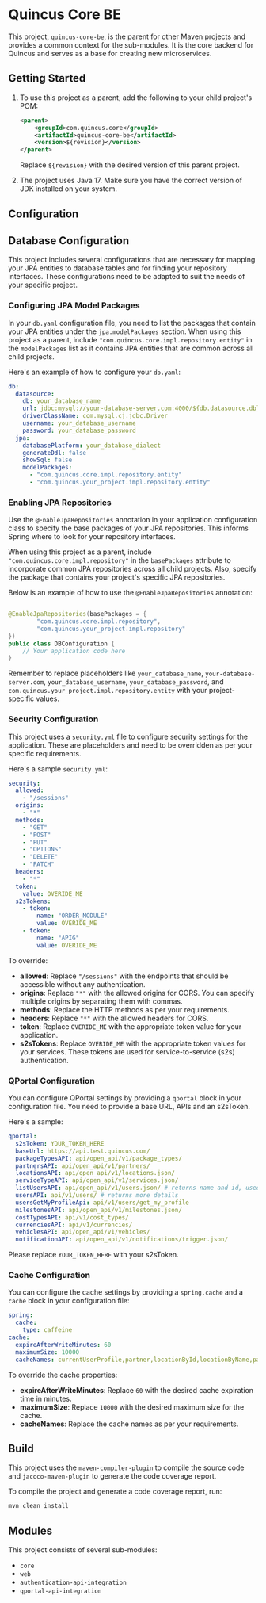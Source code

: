 # Quincus Core BE

This project, `quincus-core-be`, is the parent for other Maven projects and provides a common context for the
sub-modules. It is the core backend for Quincus and serves as a base for creating new microservices.

## Getting Started

1. To use this project as a parent, add the following to your child project's POM:

    ```xml
    <parent>
        <groupId>com.quincus.core</groupId>
        <artifactId>quincus-core-be</artifactId>
        <version>${revision}</version> 
    </parent>
    ```
   Replace `${revision}` with the desired version of this parent project.

2. The project uses Java 17. Make sure you have the correct version of JDK installed on your system.

## Configuration

## Database Configuration

This project includes several configurations that are necessary for mapping your JPA entities to database tables and for
finding your repository interfaces. These configurations need to be adapted to suit the needs of your specific project.

### Configuring JPA Model Packages

In your `db.yaml` configuration file, you need to list the packages that contain your JPA entities under
the `jpa.modelPackages` section. When using this project as a parent,
include `"com.quincus.core.impl.repository.entity"` in the `modelPackages` list as it contains JPA entities that are
common across all child projects.

Here's an example of how to configure your `db.yaml`:

```yaml
db:
  datasource:
    db: your_database_name
    url: jdbc:mysql://your-database-server.com:4000/${db.datasource.db}
    driverClassName: com.mysql.cj.jdbc.Driver
    username: your_database_username
    password: your_database_password
  jpa:
    databasePlatform: your_database_dialect
    generateDdl: false
    showSql: false
    modelPackages:
      - "com.quincus.core.impl.repository.entity"
      - "com.quincus.your_project.impl.repository.entity"
```

### Enabling JPA Repositories

Use the `@EnableJpaRepositories` annotation in your application configuration class to specify the base packages of your
JPA repositories. This informs Spring where to look for your repository interfaces.

When using this project as a parent, include `"com.quincus.core.impl.repository"` in the `basePackages` attribute to
incorporate common JPA repositories across all child projects. Also, specify the package that contains your project's
specific JPA repositories.

Below is an example of how to use the `@EnableJpaRepositories` annotation:

```java

@EnableJpaRepositories(basePackages = {
        "com.quincus.core.impl.repository",
        "com.quincus.your_project.impl.repository"
})
public class DBConfiguration {
    // Your application code here
}
```

Remember to replace placeholders
like `your_database_name`, `your-database-server.com`, `your_database_username`, `your_database_password`,
and `com.quincus.your_project.impl.repository.entity` with your project-specific values.

### Security Configuration

This project uses a `security.yml` file to configure security settings for the application. These are placeholders and
need to be overridden as per your specific requirements.

Here's a sample `security.yml`:

```yaml
security:
  allowed:
    - "/sessions"
  origins:
    - "*"
  methods:
    - "GET"
    - "POST"
    - "PUT"
    - "OPTIONS"
    - "DELETE"
    - "PATCH"
  headers:
    - "*"
  token:
    value: OVERIDE_ME
  s2sTokens:
    - token:
        name: "ORDER_MODULE"
        value: OVERIDE_ME
    - token:
        name: "APIG"
        value: OVERIDE_ME
```

To override:

* **allowed**: Replace `"/sessions"` with the endpoints that should be accessible without any authentication.
* **origins**: Replace `"*"` with the allowed origins for CORS. You can specify multiple origins by separating them with
  commas.
* **methods**: Replace the HTTP methods as per your requirements.
* **headers**: Replace `"*"` with the allowed headers for CORS.
* **token**: Replace `OVERIDE_ME` with the appropriate token value for your application.
* **s2sTokens**: Replace `OVERIDE_ME` with the appropriate token values for your services. These tokens are used for
  service-to-service (s2s) authentication.

### QPortal Configuration

You can configure QPortal settings by providing a `qportal` block in your configuration file. You need to provide a base
URL, APIs and an s2sToken.

Here's a sample:

```yaml
qportal:
  s2sToken: YOUR_TOKEN_HERE
  baseUrl: https://api.test.quincus.com/
  packageTypesAPI: api/open_api/v1/package_types/
  partnersAPI: api/open_api/v1/partners/
  locationsAPI: api/open_api/v1/locations.json/
  serviceTypeAPI: api/open_api/v1/services.json/
  listUsersAPI: api/open_api/v1/users.json/ # returns name and id, used in listing
  usersAPI: api/v1/users/ # returns more details
  usersGetMyProfileApi: api/v1/users/get_my_profile
  milestonesAPI: api/open_api/v1/milestones.json/
  costTypesAPI: api/v1/cost_types/
  currenciesAPI: api/v1/currencies/
  vehiclesAPI: api/open_api/v1/vehicles/
  notificationAPI: api/open_api/v1/notifications/trigger.json/
```

Please replace `YOUR_TOKEN_HERE` with your s2sToken.

### Cache Configuration

You can configure the cache settings by providing a `spring.cache` and a `cache` block in your configuration file:

```yaml
spring:
  cache:
    type: caffeine
cache:
  expireAfterWriteMinutes: 60
  maximumSize: 10000
  cacheNames: currentUserProfile,partner,locationById,locationByName,partnerByName,vehicle,location,driver,milestones
```

To override the cache properties:

* **expireAfterWriteMinutes**: Replace `60` with the desired cache expiration time in minutes.
* **maximumSize**: Replace `10000` with the desired maximum size for the cache.
* **cacheNames**: Replace the cache names as per your requirements.

## Build

This project uses the `maven-compiler-plugin` to compile the source code and `jacoco-maven-plugin` to generate the code
coverage report.

To compile the project and generate a code coverage report, run:

```bash
mvn clean install
```

## Modules

This project consists of several sub-modules:

- `core`
- `web`
- `authentication-api-integration`
- `qportal-api-integration`
